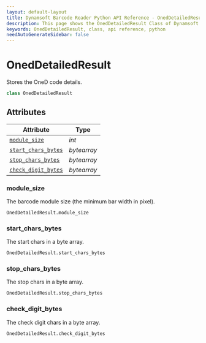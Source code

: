 ```yaml
---
layout: default-layout
title: Dynamsoft Barcode Reader Python API Reference - OnedDetailedResult Class
description: This page shows the OnedDetailedResult Class of Dynamsoft Barcode Reader for Python SDK.
keywords: OnedDetailedResult, class, api reference, python
needAutoGenerateSidebar: false
---
```


# OnedDetailedResult
Stores the OneD code details.

```python
class OnedDetailedResult
```  

## Attributes
  
| Attribute | Type |
|---------- | ---- |
| [`module_size`](#module_size) | *int* |
| [`start_chars_bytes`](#startcharsbytes) | *bytearray* |
| [`stop_chars_bytes`](#stop_chars_bytes) | *bytearray* |
| [`check_digit_bytes`](#check_digit_bytes) | *bytearray* |


### module_size
The barcode module size (the minimum bar width in pixel).

```python
OnedDetailedResult.module_size
```

### start_chars_bytes
The start chars in a byte array.

```python
OnedDetailedResult.start_chars_bytes
```

### stop_chars_bytes
The stop chars in a byte array.

```python
OnedDetailedResult.stop_chars_bytes
```

### check_digit_bytes
The check digit chars in a byte array.

```python
OnedDetailedResult.check_digit_bytes
```
